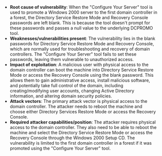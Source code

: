 - **Root cause of vulnerability**: When the "Configure Your Server" tool is used to promote a Windows 2000 server to the first domain controller in a forest, the Directory Service Restore Mode and Recovery Console passwords are left blank. This is because the tool doesn't prompt for these passwords and passes a null value to the underlying DCPROMO tool.
- **Weaknesses/vulnerabilities present**: The vulnerability lies in the blank passwords for Directory Service Restore Mode and Recovery Console, which are normally used for troubleshooting and recovery of domain controllers. The "Configure Your Server" tool fails to set these passwords, leaving them vulnerable to unauthorized access.
- **Impact of exploitation**: A malicious user with physical access to the domain controller can boot the machine into Directory Service Restore Mode or access the Recovery Console using the blank password. This allows them to gain administrative access, install malicious software, and potentially take full control of the domain, including creating/modifying user accounts, changing Active Directory information, and altering domain security policies.
- **Attack vectors**: The primary attack vector is physical access to the domain controller. The attacker needs to reboot the machine and choose either Directory Services Restore Mode or access the Recovery Console.
- **Required attacker capabilities/position**: The attacker requires physical access to the domain controller. They also need to be able to reboot the machine and select the Directory Service Restore Mode or access the Recovery Console through the Windows 2000 Setup CD. The vulnerability is limited to the first domain controller in a forest if it was promoted using the "Configure Your Server" tool.